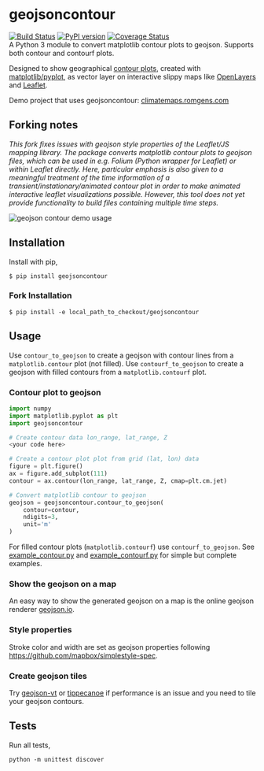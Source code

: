 # geojsoncontour
[![Build Status](https://travis-ci.org/bartromgens/geojsoncontour.svg?branch=master)](https://travis-ci.org/bartromgens/geojsoncontour) [![PyPI version](https://badge.fury.io/py/geojsoncontour.svg)](https://badge.fury.io/py/geojsoncontour) [![Coverage Status](https://coveralls.io/repos/github/bartromgens/geojsoncontour/badge.svg?branch=master)](https://coveralls.io/github/bartromgens/geojsoncontour?branch=master)  
A Python 3 module to convert matplotlib contour plots to geojson. Supports both contour and contourf plots.

Designed to show geographical [contour plots](http://matplotlib.org/examples/pylab_examples/contour_demo.html),
created with [matplotlib/pyplot](https://github.com/matplotlib/matplotlib), as vector layer on interactive slippy maps like [OpenLayers](https://github.com/openlayers/ol3) and [Leaflet](https://github.com/Leaflet/Leaflet).

Demo project that uses geojsoncontour: [climatemaps.romgens.com](http://climatemaps.romgens.com)

## Forking notes

_This fork fixes issues with geojson style properties of the Leaflet/JS mapping library. The package converts matplotlib
contour plots to geojson files, which can be used in e.g. Folium (Python wrapper for Leaflet) or within Leaflet directly.
Here, particular emphasis is also given to a meaningful treatment of the time information of a transient/instationary/animated contour plot in order to make animated interactive leaflet visualizations possible. However, this tool does not yet provide functionality to build files containing multiple time steps._


![geojson contour demo usage](https://raw.githubusercontent.com/bartromgens/geojsoncontour/master/data/example_climatemaps.png)

## Installation
Install with pip,
```
$ pip install geojsoncontour
```

### Fork Installation

```
$ pip install -e local_path_to_checkout/geojsoncontour
```

## Usage

Use `contour_to_geojson` to create a geojson with contour lines from a `matplotlib.contour` plot (not filled).
Use `contourf_to_geojson` to create a geojson with filled contours from a `matplotlib.contourf` plot.

### Contour plot to geojson
```python
import numpy
import matplotlib.pyplot as plt
import geojsoncontour

# Create contour data lon_range, lat_range, Z
<your code here>

# Create a contour plot plot from grid (lat, lon) data
figure = plt.figure()
ax = figure.add_subplot(111)
contour = ax.contour(lon_range, lat_range, Z, cmap=plt.cm.jet)

# Convert matplotlib contour to geojson
geojson = geojsoncontour.contour_to_geojson(
    contour=contour,
    ndigits=3,
    unit='m'
)
```
For filled contour plots (`matplotlib.contourf`) use `contourf_to_geojson`.
See [example_contour.py](examples/example_contour.py) and [example_contourf.py](examples/example_contourf.py) for simple but complete examples.

### Show the geojson on a map
An easy way to show the generated geojson on a map is the online geojson renderer [geojson.io](http://geojson.io).

### Style properties
Stroke color and width are set as geojson properties following https://github.com/mapbox/simplestyle-spec.

### Create geojson tiles
Try [geojson-vt](https://github.com/mapbox/geojson-vt) or [tippecanoe](https://github.com/mapbox/tippecanoe) if performance is an issue and you need to tile your geojson contours.


## Tests

Run all tests,
```
python -m unittest discover
```

